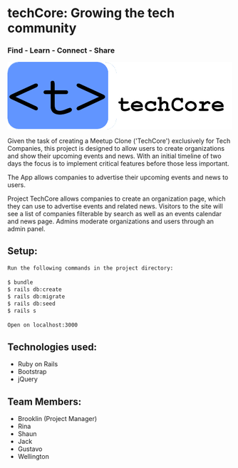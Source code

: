 # techCore: Growing the tech community

### Find - Learn - Connect - Share

![alt text](https://github.com/Shaun-Schwartz/tech-core/blob/integration/app/assets/images/techcore-logo.png "techCore")


Given the task of creating a Meetup Clone ('TechCore') exclusively for Tech Companies, this project is designed to allow users to create organizations and show their upcoming events and news. With an initial timeline of two days the focus is to implement critical features before those less important.

The App allows companies to advertise their upcoming events and news to users.

Project TechCore allows companies to create an organization page, which they can use to advertise events and related news. Visitors to the site will see a list of companies filterable by search as well as an events calendar and news page. Admins moderate organizations and users through an admin panel.

## Setup:
```
Run the following commands in the project directory:

$ bundle
$ rails db:create
$ rails db:migrate
$ rails db:seed
$ rails s

Open on localhost:3000
```

## Technologies used:
- Ruby on Rails
- Bootstrap
- jQuery

## Team Members:
* Brooklin (Project Manager)
* Rina
* Shaun
* Jack
* Gustavo
* Wellington

